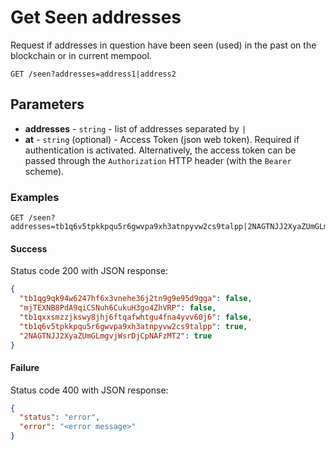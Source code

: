 # Get Seen addresses

Request if addresses in question have been seen (used) in the past on the blockchain or in current mempool.

```http request
GET /seen?addresses=address1|address2
```

## Parameters
* **addresses** - `string` - list of addresses separated by `|`
* **at** - `string` (optional) - Access Token (json web token). Required if authentication is activated. Alternatively, the access token can be passed through the `Authorization` HTTP header (with the `Bearer` scheme).

### Examples

```http request
GET /seen?addresses=tb1q6v5tpkkpqu5r6gwvpa9xh3atnpyvw2cs9talpp|2NAGTNJJ2XyaZUmGLmgvjWsrDjCpNAFzMT2|tb1qxxsmzzjkswy8jhj6ftqafwhtgu4fna4yvv60j6|mjTEXNB8PdA9qiCSNuh6CukuH3go4ZhVRP|tb1qg9qk94w6247hf6x3vnehe36j2tn9g9e95d9gga
```

#### Success
Status code 200 with JSON response:
```json
{
  "tb1qg9qk94w6247hf6x3vnehe36j2tn9g9e95d9gga": false,
  "mjTEXNB8PdA9qiCSNuh6CukuH3go4ZhVRP": false,
  "tb1qxxsmzzjkswy8jhj6ftqafwhtgu4fna4yvv60j6": false,
  "tb1q6v5tpkkpqu5r6gwvpa9xh3atnpyvw2cs9talpp": true,
  "2NAGTNJJ2XyaZUmGLmgvjWsrDjCpNAFzMT2": true
}
```

#### Failure
Status code 400 with JSON response:
```json
{
  "status": "error",
  "error": "<error message>"
}
```
